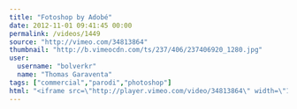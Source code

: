 ```yaml
---
title: "Fotoshop by Adobé"
date: 2012-11-01 09:41:45 00:00
permalink: /videos/1449
source: "http://vimeo.com/34813864"
thumbnail: "http://b.vimeocdn.com/ts/237/406/237406920_1280.jpg"
user:
  username: "bolverkr"
  name: "Thomas Garaventa"
tags: ["commercial","parodi","photoshop"]
html: "<iframe src=\"http://player.vimeo.com/video/34813864\" width=\"1280\" height=\"720\" frameborder=\"0\" webkitAllowFullScreen mozallowfullscreen allowFullScreen></iframe>"
---
```


